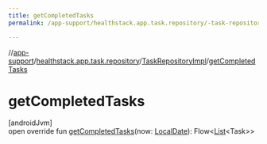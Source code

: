```yaml
---
title: getCompletedTasks
permalink: /app-support/healthstack.app.task.repository/-task-repository-impl/get-completed-tasks.html

---
```

//[app-support](../../../index.html)/[healthstack.app.task.repository](../index.html)/[TaskRepositoryImpl](index.html)/[getCompletedTasks](get-completed-tasks.html)



# getCompletedTasks



[androidJvm]\
open override fun [getCompletedTasks](get-completed-tasks.html)(now: [LocalDate](https://developer.android.com/reference/kotlin/java/time/LocalDate.html)): Flow&lt;[List](https://kotlinlang.org/api/latest/jvm/stdlib/kotlin.collections/-list/index.html)&lt;Task&gt;&gt;




